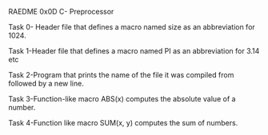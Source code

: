 RAEDME 0x0D C- Preprocessor

Task 0- Header file that defines a macro named size as an abbreviation for 1024.

Task 1-Header file that defines a macro named PI as an abbreviation for 3.14 etc

Task 2-Program that prints the name of the file it was compiled from followed by
 a new line.

Task 3-Function-like macro ABS(x) computes the absolute value of a number.

Task 4-Function like macro SUM(x, y) computes the sum of numbers.

